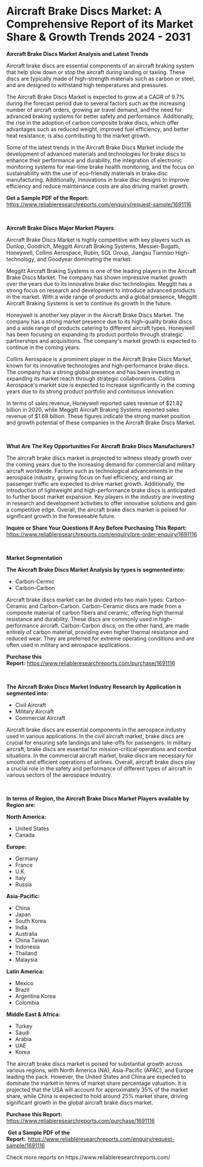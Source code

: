 <p><h1>Aircraft Brake Discs Market: A Comprehensive Report of its Market Share & Growth Trends 2024 - 2031</h1></p><p><strong>Aircraft Brake Discs Market Analysis and Latest Trends</strong></p>
<p><p>Aircraft brake discs are essential components of an aircraft braking system that help slow down or stop the aircraft during landing or taxiing. These discs are typically made of high-strength materials such as carbon or steel, and are designed to withstand high temperatures and pressures.</p><p>The Aircraft Brake Discs Market is expected to grow at a CAGR of 9.7% during the forecast period due to several factors such as the increasing number of aircraft orders, growing air travel demand, and the need for advanced braking systems for better safety and performance. Additionally, the rise in the adoption of carbon composite brake discs, which offer advantages such as reduced weight, improved fuel efficiency, and better heat resistance, is also contributing to the market growth.</p><p>Some of the latest trends in the Aircraft Brake Discs Market include the development of advanced materials and technologies for brake discs to enhance their performance and durability, the integration of electronic monitoring systems for real-time brake health monitoring, and the focus on sustainability with the use of eco-friendly materials in brake disc manufacturing. Additionally, innovations in brake disc designs to improve efficiency and reduce maintenance costs are also driving market growth.</p></p>
<p><strong>Get a Sample PDF of the Report:&nbsp;</strong> <a href="https://www.reliableresearchreports.com/enquiry/request-sample/1691116">https://www.reliableresearchreports.com/enquiry/request-sample/1691116</a></p>
<p>&nbsp;</p>
<p><strong>Aircraft Brake Discs Major Market Players</strong></p>
<p><p>Aircraft Brake Discs Market is highly competitive with key players such as Dunlop, Goodrich, Meggitt Aircraft Braking Systems, Messier-Bugatti, Honeywell, Collins Aerospace, Rubin, SGL Group, Jiangsu Tianniao High-technology, and Goodyear dominating the market.</p><p>Meggitt Aircraft Braking Systems is one of the leading players in the Aircraft Brake Discs Market. The company has shown impressive market growth over the years due to its innovative brake disc technologies. Meggitt has a strong focus on research and development to introduce advanced products in the market. With a wide range of products and a global presence, Meggitt Aircraft Braking Systems is set to continue its growth in the future.</p><p>Honeywell is another key player in the Aircraft Brake Discs Market. The company has a strong market presence due to its high-quality brake discs and a wide range of products catering to different aircraft types. Honeywell has been focusing on expanding its product portfolio through strategic partnerships and acquisitions. The company's market growth is expected to continue in the coming years.</p><p>Collins Aerospace is a prominent player in the Aircraft Brake Discs Market, known for its innovative technologies and high-performance brake discs. The company has a strong global presence and has been investing in expanding its market reach through strategic collaborations. Collins Aerospace's market size is expected to increase significantly in the coming years due to its strong product portfolio and continuous innovation.</p><p>In terms of sales revenue, Honeywell reported sales revenue of $21.82 billion in 2020, while Meggitt Aircraft Braking Systems reported sales revenue of $1.68 billion. These figures indicate the strong market position and growth potential of these companies in the Aircraft Brake Discs Market.</p></p>
<p>&nbsp;</p>
<p><strong>What Are The Key Opportunities For Aircraft Brake Discs Manufacturers?</strong></p>
<p><p>The aircraft brake discs market is projected to witness steady growth over the coming years due to the increasing demand for commercial and military aircraft worldwide. Factors such as technological advancements in the aerospace industry, growing focus on fuel efficiency, and rising air passenger traffic are expected to drive market growth. Additionally, the introduction of lightweight and high-performance brake discs is anticipated to further boost market expansion. Key players in the industry are investing in research and development activities to offer innovative solutions and gain a competitive edge. Overall, the aircraft brake discs market is poised for significant growth in the foreseeable future.</p></p>
<p><strong>Inquire or Share Your Questions If Any Before Purchasing This Report:</strong> <a href="https://www.reliableresearchreports.com/enquiry/pre-order-enquiry/1691116">https://www.reliableresearchreports.com/enquiry/pre-order-enquiry/1691116</a></p>
<p>&nbsp;</p>
<p><strong>Market Segmentation</strong></p>
<p><strong>The Aircraft Brake Discs Market Analysis by types is segmented into:</strong></p>
<p><ul><li>Carbon-Cermic</li><li>Carbon-Carbon</li></ul></p>
<p><p>Aircraft brake discs market can be divided into two main types: Carbon-Ceramic and Carbon-Carbon. Carbon-Ceramic discs are made from a composite material of carbon fibers and ceramic, offering high thermal resistance and durability. These discs are commonly used in high-performance aircraft. Carbon-Carbon discs, on the other hand, are made entirely of carbon material, providing even higher thermal resistance and reduced wear. They are preferred for extreme operating conditions and are often used in military and aerospace applications.</p></p>
<p><strong>Purchase this Report:&nbsp;</strong><a href="https://www.reliableresearchreports.com/purchase/1691116">https://www.reliableresearchreports.com/purchase/1691116</a></p>
<p>&nbsp;</p>
<p><strong>The Aircraft Brake Discs Market Industry Research by Application is segmented into:</strong></p>
<p><ul><li>Civil Aircraft</li><li>Military Aircraft</li><li>Commercial Aircraft</li></ul></p>
<p><p>Aircraft brake discs are essential components in the aerospace industry used in various applications. In the civil aircraft market, brake discs are crucial for ensuring safe landings and take-offs for passengers. In military aircraft, brake discs are essential for mission-critical operations and combat situations. In the commercial aircraft market, brake discs are necessary for smooth and efficient operations of airlines. Overall, aircraft brake discs play a crucial role in the safety and performance of different types of aircraft in various sectors of the aerospace industry.</p></p>
<p>&nbsp;</p>
<p><strong>In terms of Region, the Aircraft Brake Discs Market Players available by Region are:</strong></p>
<p>
    <p> <strong> North America: </strong>
        <ul>
            <li>United States</li>
            <li>Canada</li>
        </ul>
        </p> 
    <p> <strong> Europe: </strong>
        <ul>
            <li>Germany</li>
            <li>France</li>
            <li>U.K.</li>
            <li>Italy</li>
            <li>Russia</li>
        </ul>
        </p> 
    <p> <strong> Asia-Pacific: </strong>
        <ul>
            <li>China</li>
            <li>Japan</li>
            <li>South Korea</li>
            <li>India</li>
            <li>Australia</li>
            <li>China Taiwan</li>
            <li>Indonesia</li>
            <li>Thailand</li>
            <li>Malaysia</li>
        </ul>
        </p> 
    <p> <strong> Latin America: </strong>
        <ul>
            <li>Mexico</li>
            <li>Brazil</li>
            <li>Argentina Korea</li>
            <li>Colombia</li>
        </ul>
        </p> 
    <p> <strong> Middle East & Africa: </strong>
        <ul>
            <li>Turkey</li>
            <li>Saudi</li>
            <li>Arabia</li>
            <li>UAE</li>
            <li>Korea</li>
        </ul>
    </p>
    </p>
<p><p>The aircraft brake discs market is poised for substantial growth across various regions, with North America (NA), Asia-Pacific (APAC), and Europe leading the pack. However, the United States and China are expected to dominate the market in terms of market share percentage valuation. It is projected that the USA will account for approximately 35% of the market share, while China is expected to hold around 25% market share, driving significant growth in the global aircraft brake discs market.</p></p>
<p><strong>Purchase this Report: </strong><a href="https://www.reliableresearchreports.com/purchase/1691116">https://www.reliableresearchreports.com/purchase/1691116</a></p>
<p>&nbsp;<strong>Get a Sample PDF of the Report:&nbsp;&nbsp;</strong><a href="https://www.reliableresearchreports.com/enquiry/request-sample/1691116">https://www.reliableresearchreports.com/enquiry/request-sample/1691116</a></p>
<p><strong></strong></p>
<p>Check more reports on https://www.reliableresearchreports.com/</p>